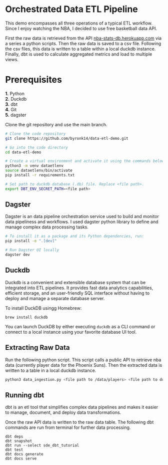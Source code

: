 # Orchestrated Data ETL Pipeline

This demo encompasses all three operations of a typical ETL workflow. Since I enjoy watching the NBA, I decided to use free basketball data API. 

First the raw data is retrieved from the API [nba-stats-db.herokuapp.com](nba-stats-db.herokuapp.com) via a series a python scripts. Then the raw data is saved to a csv file. Following the csv files, this data is written to a table within a local duckdb instance. Finally, dbt is used to calculate aggregated metrics and load to multiple views.

# Prerequisites

**1.** Python \
**2.** Duckdb \
**3.** dbt \
**4.** Git \
**5.** dagster



Clone the git repository and use the main branch.
```bash
# Clone the code repository
git clone https://github.com/byronk14/data-etl-demo.git

# Go into the code directory
cd data-etl-demo

# Create a virtual environment and activate it using the commands below
python3 -m venv dataetlenv
source dataetlenv/bin/activate
pip install -r requirements.txt

# Set path to duckdb database (.db) file. Replace <file path>.
export DBT_ENV_SECRET_PATH=<file path>
```

## Dagster
Dagster is an data pipeline orchestration service used to build and monitor data pipeliness and workflows. I used dagster python library to define and manage complex data processing tasks.

```bash
# To install it as a package and its Python dependencies, run:
pip install -e ".[dev]"

# Run Dagster UI locally
dagster dev
```


## Duckdb

Duckdb is a convenient and extensible database system that can be integrated into ETL pipelines. It provides fast data analytics capabilities, efficient storage, and an user-friendly SQL interface without having to deploy and manage a separate database server.

To install DuckDB usingg Homebrew:
```
brew install duckdb
```

You can launch DuckDB by either executing `duckdb` as a CLI command or connect to a local instance using your favorite database UI tool.

## Extracting Raw Data

Run the following python script. This script calls a public API to retrieve nba data (currently player data for the Phoenix Suns). Then the extracted data is written to a table in a local duckdb instance.

```bash
python3 data_ingestion.py <file path to /data/players> <file path to duckdb .db file> <file path to /data/aggegated>
```


## Running dbt 

dbt is an etl tool that simplifies complex data pipelines and makes it easier to manage, document, and deploy data transformations.

Once the raw API data is written to the raw data table. The following dbt commands are run from terminal for further data processing.

```
dbt deps
dbt snapshot
dbt run --select sde_dbt_tutorial
dbt test
dbt docs generate
dbt docs serve
```
